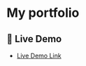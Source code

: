 # My portfolio


## 🚀 Live Demo <a name="live-demo"></a>

- [Live Demo Link](https://jade-truffle-1e90cb.netlify.app/)